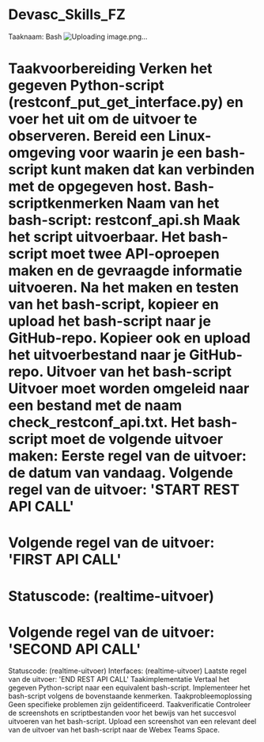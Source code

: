 # Devasc_Skills_FZ


Taaknaam: Bash
![Uploading image.png…]()

Taakvoorbereiding
Verken het gegeven Python-script (restconf_put_get_interface.py) en voer het uit om de uitvoer te observeren.
Bereid een Linux-omgeving voor waarin je een bash-script kunt maken dat kan verbinden met de opgegeven host.
Bash-scriptkenmerken
Naam van het bash-script: restconf_api.sh
Maak het script uitvoerbaar.
Het bash-script moet twee API-oproepen maken en de gevraagde informatie uitvoeren.
Na het maken en testen van het bash-script, kopieer en upload het bash-script naar je GitHub-repo. Kopieer ook en upload het uitvoerbestand naar je GitHub-repo.
Uitvoer van het bash-script
Uitvoer moet worden omgeleid naar een bestand met de naam check_restconf_api.txt.
Het bash-script moet de volgende uitvoer maken:
Eerste regel van de uitvoer: de datum van vandaag.
Volgende regel van de uitvoer: 'START REST API CALL'
============
Volgende regel van de uitvoer: 'FIRST API CALL'
============
Statuscode: (realtime-uitvoer)
============
Volgende regel van de uitvoer: 'SECOND API CALL'
============
Statuscode: (realtime-uitvoer)
Interfaces: (realtime-uitvoer)
Laatste regel van de uitvoer: 'END REST API CALL'
Taakimplementatie
Vertaal het gegeven Python-script naar een equivalent bash-script.
Implementeer het bash-script volgens de bovenstaande kenmerken.
Taakprobleemoplossing
Geen specifieke problemen zijn geïdentificeerd.
Taakverificatie
Controleer de screenshots en scriptbestanden voor het bewijs van het succesvol uitvoeren van het bash-script.
Upload een screenshot van een relevant deel van de uitvoer van het bash-script naar de Webex Teams Space.



